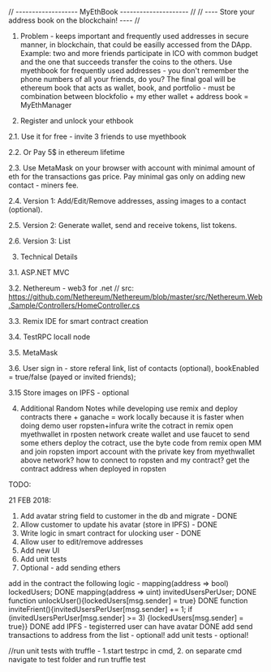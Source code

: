 // -------------------   MyEthBook  --------------------- //
// ---- Store your address book on the blockchain!  ---- //

1. Problem - keeps important and frequently used addresses in secure manner, in blockchain, that could be easilly accessed from the DApp. Example: two and more friends participate in ICO with common budget and the one that succeeds transfer the coins to the others. Use myethbook for frequently used addresses - you don't remember the phone numbers of all your friends, do you? The final goal will be ethereum book that acts as wallet, book, and portfolio - must be combination between blockfolio + my ether wallet + address book = MyEthManager


2. Register and unlock your ethbook

2.1. Use it for free - invite 3 friends to use myethbook

2.2. Or Pay 5$ in ethereum lifetime

2.3. Use MetaMask on your browser with account with minimal amount of eth for the transactions gas price. Pay minimal gas only on adding new contact - miners fee.

2.4. Version 1: Add/Edit/Remove addresses, assing images to a contact (optional).

2.5. Version 2: Generate wallet, send and receive tokens, list tokens.

2.6. Version 3: List


3. Technical Details

3.1. ASP.NET MVC

3.2. Nethereum - web3 for .net // src: https://github.com/Nethereum/Nethereum/blob/master/src/Nethereum.Web.Sample/Controllers/HomeController.cs

3.3. Remix IDE for smart contract creation

3.4. TestRPC locall node

3.5. MetaMask

3.6. User sign in - store referal link, list of contacts (optional), bookEnabled = true/false (payed or invited friends);

3.15 Store images on IPFS - optional

4. Additional Random Notes
while developing use remix and deploy contracts there + ganache = work locally because it is faster
when doing demo user ropsten+infura
write the cotract in remix
open myethwallet in rposten network
create wallet and use faucet to send some ethers
deploy the cotract, use the byte code from remix
open MM and join ropsten
import account with the private key from myethwallet above
network? how to connect to ropsten and my contract?
get the contract address when deployed in ropsten

TODO:

21 FEB 2018:

1. Add avatar string field to customer in the db and migrate - DONE
2. Allow customer to update his avatar (store in IPFS) - DONE
3. Write logic in smart contract for ulocking user  - DONE
4. Allow user to edit/remove addresses
5. Add new UI
6. Add unit tests
7. Optional - add sending ethers 



add in the contract the following logic -
mapping(address => bool) lockedUsers; DONE
mapping(address => uint) invitedUsersPerUser; DONE
function unlockUser(){lockedUsers[msg.sender] = true} DONE
function inviteFrient(){invitedUsersPerUser[msg.sender] += 1; if (invitedUsersPerUser[msg.sender] >= 3) {lockedUsers[msg.sender] = true}}    DONE
add IPFS - tegisterred user can have avatar DONE
add send transactions to address from the list - optional!
add unit tests - optional!


//run unit tests with truffle - 1.start testrpc in cmd, 2. on separate cmd navigate to test folder and run truffle test
